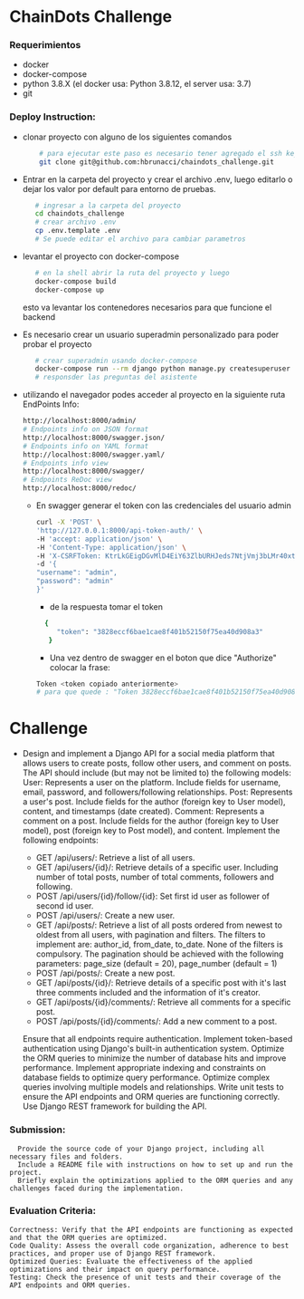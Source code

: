 ChainDots Challenge
===================

### Requerimientos ###

* docker
* docker-compose
* python 3.8.X (el docker usa: Python 3.8.12,  el server usa: 3.7)
* git

### Deploy Instruction: ###

* clonar proyecto con alguno de los siguientes comandos
  ``` bash
      # para ejecutar este paso es necesario tener agregado el ssh key
      git clone git@github.com:hbrunacci/chaindots_challenge.git
   ```
* Entrar en la carpeta del proyecto y crear el archivo .env, luego editarlo o dejar 
  los valor por default para entorno de pruebas.
  ``` bash
     # ingresar a la carpeta del proyecto
     cd chaindots_challenge
     # crear archivo .env
     cp .env.template .env
     # Se puede editar el archivo para cambiar parametros
  
   ```

* levantar el proyecto con docker-compose
   ``` bash
      # en la shell abrir la ruta del proyecto y luego
      docker-compose build
      docker-compose up
   ```
  esto va levantar los contenedores necesarios para que funcione el backend

* Es necesario crear un usuario superadmin personalizado para poder probar el proyecto
   ``` bash
      # crear superadmin usando docker-compose 
      docker-compose run --rm django python manage.py createsuperuser
      # responsder las preguntas del asistente
   ```
* utilizando el navegador podes acceder al proyecto en la siguiente ruta 
  EndPoints Info:

    ``` bash
    http://localhost:8000/admin/
    # Endpoints info on JSON format
    http://localhost:8000/swagger.json/  
    # Endpoints info on YAML format
    http://localhost:8000/swagger.yaml/
    # Endpoints info view
    http://localhost:8000/swagger/ 
    # Endpoints ReDoc view
    http://localhost:8000/redoc/  
     ```
  
  * En swagger generar el token con las credenciales del usuario admin 
      ``` bash
    curl -X 'POST' \
    'http://127.0.0.1:8000/api-token-auth/' \
    -H 'accept: application/json' \
    -H 'Content-Type: application/json' \
    -H 'X-CSRFToken: KtrLkGEigDGvMlD4EiY63ZlbURHJeds7NtjVmj3bLMr40xtP1PrelW1a1pDQ3mmW' \
    -d '{
    "username": "admin",
    "password": "admin"
      }'
    ```
    * de la respuesta tomar el token
    ``` bash
      {
         "token": "3828eccf6bae1cae8f401b52150f75ea40d908a3"
       }
    ```
    * Una vez dentro de swagger en el boton que dice "Authorize" colocar la frase:
    ```bash
    Token <token copiado anteriormente>
    # para que quede : "Token 3828eccf6bae1cae8f401b52150f75ea40d908a3" dentro del recuadro


Challenge 
===========    
* Design and implement a Django API for a social media platform that allows users to create posts, follow other users, and comment on posts.
    The API should include (but may not be limited to) the following models:
        User: Represents a user on the platform. Include fields for username, email, password, and followers/following relationships.
        Post: Represents a user's post. Include fields for the author (foreign key to User model), content, and timestamps (date created).
        Comment: Represents a comment on a post. Include fields for the author (foreign key to User model), post (foreign key to Post model), and content.
    Implement the following endpoints:
  * GET /api/users/: Retrieve a list of all users. 
  * GET /api/users/{id}/: Retrieve details of a specific user. Including number of total posts, number of total comments, followers and following.
  * POST /api/users/{id}/follow/{id}: Set first id user as follower of second id user.
  * POST /api/users/: Create a new user.
  * GET /api/posts/: Retrieve a list of all posts ordered from newest to oldest from all users, with pagination and filters. The filters to implement are: author_id, from_date, to_date. None of the filters is compulsory. The pagination should be achieved with the following parameters: page_size (default = 20), page_number (default = 1)
  * POST /api/posts/: Create a new post.
  * GET /api/posts/{id}/: Retrieve details of a specific post with it's last three comments included and the information of it's creator.
  * GET /api/posts/{id}/comments/: Retrieve all comments for a specific post.
  * POST /api/posts/{id}/comments/: Add a new comment to a post.

  Ensure that all endpoints require authentication. Implement token-based authentication using Django's built-in authentication system.
      Optimize the ORM queries to minimize the number of database hits and improve performance.
          Implement appropriate indexing and constraints on database fields to optimize query performance.
          Optimize complex queries involving multiple models and relationships.
      Write unit tests to ensure the API endpoints and ORM queries are functioning correctly.
      Use Django REST framework for building the API.
  
### Submission: ###
      Provide the source code of your Django project, including all necessary files and folders.
      Include a README file with instructions on how to set up and run the project.
      Briefly explain the optimizations applied to the ORM queries and any challenges faced during the implementation.

### Evaluation Criteria: ###
    Correctness: Verify that the API endpoints are functioning as expected and that the ORM queries are optimized.
    Code Quality: Assess the overall code organization, adherence to best practices, and proper use of Django REST framework.
    Optimized Queries: Evaluate the effectiveness of the applied optimizations and their impact on query performance.
    Testing: Check the presence of unit tests and their coverage of the API endpoints and ORM queries.



